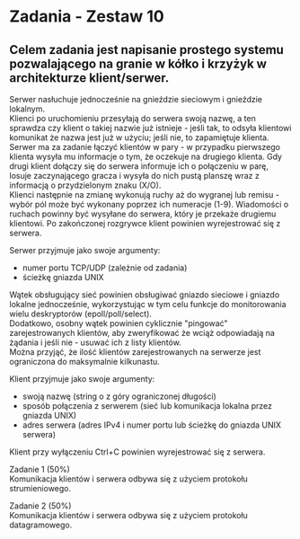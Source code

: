 # Zadania - Zestaw 10  
## Celem zadania jest napisanie prostego systemu pozwalającego na granie w kółko i krzyżyk w architekturze klient/serwer.  
  
Serwer nasłuchuje jednocześnie na gnieździe sieciowym i gnieździe lokalnym.  
Klienci po uruchomieniu przesyłają do serwera swoją nazwę, a ten sprawdza czy klient o takiej nazwie już istnieje - jeśli tak, to odsyła klientowi komunikat że nazwa jest już w użyciu; jeśli nie, to zapamiętuje klienta.  
Serwer ma za zadanie łączyć klientów w pary - w przypadku pierwszego klienta wysyła mu informacje o tym, że oczekuje na drugiego klienta. Gdy drugi klient dołączy się do serwera informuje ich o połączeniu w parę, losuje zaczynającego gracza i wysyła do nich pustą planszę wraz z informacją o przydzielonym znaku (X/O).  
Klienci następnie na zmianę wykonują ruchy aż do wygranej lub remisu - wybór pól może być wykonany poprzez ich numeracje (1-9). Wiadomości o ruchach powinny być wysyłane do serwera, który je przekaże drugiemu klientowi. Po zakończonej rozgrywce klient powinien wyrejestrować się z serwera.  
  
Serwer przyjmuje jako swoje argumenty:  
  
- numer portu TCP/UDP (zależnie od zadania)  
- ścieżkę gniazda UNIX  
  
Wątek obsługujący sieć powinien obsługiwać gniazdo sieciowe i gniazdo lokalne jednocześnie, wykorzystując w tym celu funkcje do monitorowania wielu deskryptorów (epoll/poll/select).  
Dodatkowo, osobny wątek powinien cyklicznie "pingować" zarejestrowanych klientów, aby zweryfikować że wciąż odpowiadają na żądania i jeśli nie - usuwać ich z listy klientów.  
Można przyjąć, że ilość klientów zarejestrowanych na serwerze jest ograniczona do maksymalnie kilkunastu.  
  
  
Klient przyjmuje jako swoje argumenty:  
  
- swoją nazwę (string o z góry ograniczonej długości)  
- sposób połączenia z serwerem (sieć lub komunikacja lokalna przez gniazda UNIX)  
- adres serwera (adres IPv4 i numer portu lub ścieżkę do gniazda UNIX serwera)  
  
Klient przy wyłączeniu Ctrl+C powinien wyrejestrować się z serwera.  
  
  
Zadanie 1 (50%)  
Komunikacja klientów i serwera odbywa się z użyciem protokołu strumieniowego.  
  
Zadanie 2 (50%)  
Komunikacja klientów i serwera odbywa się z użyciem protokołu datagramowego.  